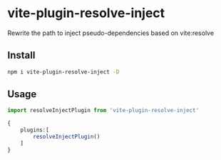 # vite-plugin-resolve-inject

Rewrite the path to inject pseudo-dependencies based on vite:resolve

## Install
```bash
npm i vite-plugin-resolve-inject -D
```

## Usage
```typescript
import resolveInjectPlugin from 'vite-plugin-resolve-inject'

{
    plugins:[
        resolveInjectPlugin()
    ]
}
```
